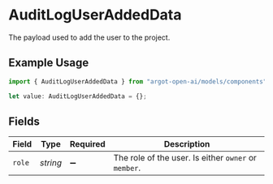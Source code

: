 # AuditLogUserAddedData

The payload used to add the user to the project.

## Example Usage

```typescript
import { AuditLogUserAddedData } from "argot-open-ai/models/components";

let value: AuditLogUserAddedData = {};
```

## Fields

| Field                                                | Type                                                 | Required                                             | Description                                          |
| ---------------------------------------------------- | ---------------------------------------------------- | ---------------------------------------------------- | ---------------------------------------------------- |
| `role`                                               | *string*                                             | :heavy_minus_sign:                                   | The role of the user. Is either `owner` or `member`. |